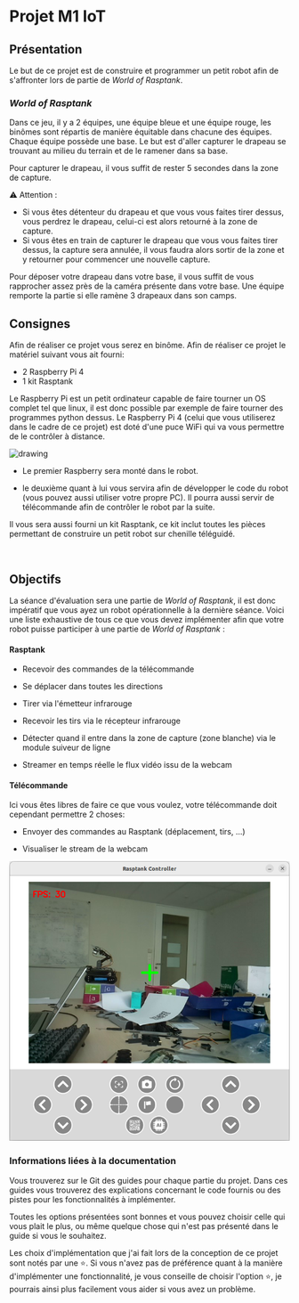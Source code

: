 # Projet M1 IoT

## Présentation

Le but de ce projet est de construire et programmer un petit robot afin de s'affronter lors de partie de *World of Rasptank*.

### *World of Rasptank*

Dans ce jeu, il y a 2 équipes, une équipe bleue et une équipe rouge, les binômes sont répartis de manière équitable dans chacune des équipes. Chaque équipe possède une base. Le but est d'aller capturer le drapeau se trouvant au milieu du terrain et de le ramener dans sa base.

Pour capturer le drapeau, il vous suffit de rester 5 secondes dans la zone de capture. 

:warning: Attention :

- Si vous êtes détenteur du drapeau et que vous vous faites tirer dessus, vous perdrez le drapeau, celui-ci est alors retourné à la zone de capture.
- Si vous êtes en train de capturer le drapeau que vous vous faites tirer dessus, la capture sera annulée, il vous faudra alors sortir de la zone et y retourner pour commencer une nouvelle capture.

Pour déposer votre drapeau dans votre base, il vous suffit de vous rapprocher assez près de la caméra présente dans votre base. Une équipe remporte la partie si elle ramène 3 drapeaux dans son camps.

## Consignes

Afin de réaliser ce projet vous serez en binôme. Afin de réaliser ce projet le matériel suivant vous ait fourni:

- 2 Raspberry Pi 4
- 1 kit Rasptank

Le Raspberry Pi est un petit ordinateur capable de faire tourner un OS complet tel que linux, il est donc possible par exemple de faire tourner des programmes python dessus. Le Raspberry Pi 4 (celui que vous utiliserez dans le cadre de ce projet) est doté d'une puce WiFi qui va vous permettre de le contrôler à distance.

<img title="" src="images/rpi4.png" alt="drawing" width="339" data-align="center">

- Le premier Raspberry sera monté dans le robot.

- le deuxième quant à lui vous servira afin de développer le code du robot (vous pouvez aussi utiliser votre propre PC). Il pourra aussi servir de télécommande afin de contrôler le robot par la suite.

Il vous sera aussi fourni un kit Rasptank, ce kit inclut toutes les pièces permettant de construire un petit robot sur chenille téléguidé.

<img title="" src="images/rasptank.png" alt="" width="327" data-align="center">

## Objectifs

La séance d'évaluation sera une partie de *World of Rasptank*, il est donc impératif que vous ayez un robot opérationnelle à la dernière séance. Voici une liste exhaustive de tous ce que vous devez implémenter afin que votre robot puisse participer à une partie de  *World of Rasptank* : 

#### Rasptank

* Recevoir des commandes de la télécommande
- Se déplacer dans toutes les directions

- Tirer via l'émetteur infrarouge

- Recevoir les tirs via le récepteur infrarouge

- Détecter quand il entre dans la zone de capture (zone blanche) via le module suiveur de ligne

- Streamer en temps réelle le flux vidéo issu de la webcam

#### Télécommande

Ici vous êtes libres de faire ce que vous voulez, votre télécommande doit cependant permettre 2 choses:

- Envoyer des commandes au Rasptank (déplacement, tirs, ...)

- Visualiser le stream de la webcam

<img title="" src="documentation/images/controller_tk.png" alt="" width="555" data-align="center">

### Informations liées à la documentation

Vous trouverez sur le Git des guides pour chaque partie du projet. Dans ces guides vous trouverez des explications concernant le code fournis ou des pistes pour les fonctionnalités à implémenter. 

Toutes les options présentées sont bonnes et vous pouvez choisir celle qui vous plait le plus, ou même quelque chose qui n'est pas présenté dans le guide si vous le souhaitez. 

Les choix d'implémentation que j'ai fait lors de la conception de ce projet sont notés par une :star:. Si vous n'avez pas de préférence quant à la manière d'implémenter une fonctionnalité, je vous conseille de choisir l'option :star:, je pourrais ainsi plus facilement vous aider si vous avez un problème.
